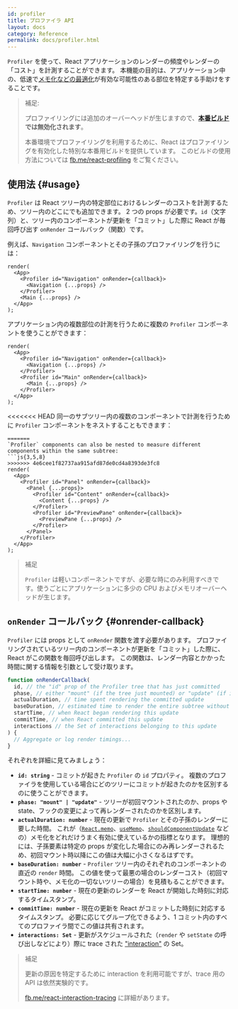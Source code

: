```yaml
---
id: profiler
title: プロファイラ API
layout: docs
category: Reference
permalink: docs/profiler.html
---
```


`Profiler` を使って、React アプリケーションのレンダーの頻度やレンダーの「コスト」を計測することができます。
本機能の目的は、アプリケーション中の、低速で[メモ化などの最適化](/docs/hooks-faq.html#how-to-memoize-calculations)が有効な可能性のある部位を特定する手助けをすることです。

> 補足:
>
> プロファイリングには追加のオーバーヘッドが生じますので、**[本番ビルド](/docs/optimizing-performance.html#use-the-production-build)では無効化されます**。
>
> 本番環境でプロファイリングを利用するために、React はプロファイリングを有効化した特別な本番用ビルドを提供しています。
> このビルドの使用方法については [fb.me/react-profiling](https://fb.me/react-profiling) をご覧ください。

## 使用法 {#usage}

`Profiler` は React ツリー内の特定部位におけるレンダーのコストを計測するため、ツリー内のどこにでも追加できます。
2 つの props が必要です。`id`（文字列）と、ツリー内のコンポーネントが更新を「コミット」した際に React が毎回呼び出す `onRender` コールバック（関数）です。

例えば、`Navigation` コンポーネントとその子孫のプロファイリングを行うには：

```js{3}
render(
  <App>
    <Profiler id="Navigation" onRender={callback}>
      <Navigation {...props} />
    </Profiler>
    <Main {...props} />
  </App>
);
```

アプリケーション内の複数部位の計測を行うために複数の `Profiler` コンポーネントを使うことができます：
```js{3,6}
render(
  <App>
    <Profiler id="Navigation" onRender={callback}>
      <Navigation {...props} />
    </Profiler>
    <Profiler id="Main" onRender={callback}>
      <Main {...props} />
    </Profiler>
  </App>
);
```

<<<<<<< HEAD
同一のサブツリー内の複数のコンポーネントで計測を行うために `Profiler` コンポーネントをネストすることもできます：
```js{2,6,8}
=======
`Profiler` components can also be nested to measure different components within the same subtree:
```js{3,5,8}
>>>>>>> 4e6cee1f82737aa915afd87de0cd4a8393de3fc8
render(
  <App>
    <Profiler id="Panel" onRender={callback}>
      <Panel {...props}>
        <Profiler id="Content" onRender={callback}>
          <Content {...props} />
        </Profiler>
        <Profiler id="PreviewPane" onRender={callback}>
          <PreviewPane {...props} />
        </Profiler>
      </Panel>
    </Profiler>
  </App>
);
```

> 補足
>
> `Profiler` は軽いコンポーネントですが、必要な時にのみ利用すべきです。使うごとにアプリケーションに多少の CPU およびメモリオーバーヘッドが生じます。

## `onRender` コールバック {#onrender-callback}

`Profiler` には props として `onRender` 関数を渡す必要があります。
プロファイリングされているツリー内のコンポーネントが更新を「コミット」した際に、React がこの関数を毎回呼び出します。
この関数は、レンダー内容とかかった時間に関する情報を引数として受け取ります。

```js
function onRenderCallback(
  id, // the "id" prop of the Profiler tree that has just committed
  phase, // either "mount" (if the tree just mounted) or "update" (if it re-rendered)
  actualDuration, // time spent rendering the committed update
  baseDuration, // estimated time to render the entire subtree without memoization
  startTime, // when React began rendering this update
  commitTime, // when React committed this update
  interactions // the Set of interactions belonging to this update
) {
  // Aggregate or log render timings...
}
```

それぞれを詳細に見てみましょう：

* **`id: string`** - 
コミットが起きた `Profiler` の `id` プロパティ。
複数のプロファイラを使用している場合にどのツリーにコミットが起きたのかを区別するのに使うことができます。
* **`phase: "mount" | "update"`** -
ツリーが初回マウントされたのか、props や state、フックの変更によって再レンダーされたのかを区別します。
* **`actualDuration: number`** -
現在の更新で `Profiler` とその子孫のレンダーに要した時間。
これが（[`React.memo`](/docs/react-api.html#reactmemo)、[`useMemo`](/docs/hooks-reference.html#usememo)、[`shouldComponentUpdate`](/docs/hooks-faq.html#how-do-i-implement-shouldcomponentupdate) などの）メモ化をどれだけうまく有効に使えているかの指標となります。
理想的には、子孫要素は特定の props が変化した場合にのみ再レンダーされるため、初回マウント時以降にこの値は大幅に小さくなるはずです。
* **`baseDuration: number`** -
`Profiler` ツリー内のそれぞれのコンポーネントの直近の `render` 時間。
この値を使って最悪の場合のレンダーコスト（初回マウント時や、メモ化の一切ないツリーの場合）を見積もることができます。
* **`startTime: number`** -
現在の更新のレンダーを React が開始した時刻に対応するタイムスタンプ。
* **`commitTime: number`** -
現在の更新を React がコミットした時刻に対応するタイムスタンプ。
必要に応じてグループ化できるよう、1 コミット内のすべてのプロファイラ間でこの値は共有されます。
* **`interactions: Set`** -
更新がスケジュールされた（`render` や `setState` の呼び出しなどにより）際に trace された ["interaction"](https://fb.me/react-interaction-tracing) の Set。

> 補足
>
> 更新の原因を特定するために interaction を利用可能ですが、trace 用の API は依然実験的です。
>
> [fb.me/react-interaction-tracing](https://fb.me/react-interaction-tracing) に詳細があります。

